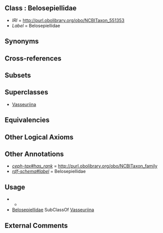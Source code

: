 
## Class : Belosepiellidae

 * *IRI* = http://purl.obolibrary.org/obo/NCBITaxon_551353
 * *Label* = Belosepiellidae

## Synonyms


## Cross-references


## Subsets


## Superclasses

 * [Vasseuriina](../../NCBITaxon/50/NCBITaxon_551350.md)

## Equivalencies


## Other Logical Axioms


## Other Annotations

 * *[ceph-tax#has_rank](../../ceph-tax#has/nk/ceph-tax#has_rank.md)* = http://purl.obolibrary.org/obo/NCBITaxon_family
 * *[rdf-schema#label](../../el/rdf-schema#label.md)* = Belosepiellidae

## Usage

 * -
 * [Belosepiellidae](../../NCBITaxon/53/NCBITaxon_551353.md) SubClassOf [Vasseuriina](../../NCBITaxon/50/NCBITaxon_551350.md)

## External Comments


